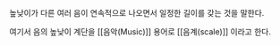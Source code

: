 
높낮이가 다른 여러 음이 연속적으로 나오면서 일정한 길이를 갖는 것을 말한다. 

여기서 음의 높낮이 계단을 [[음악(Music)]] 용어로 [[음계(scale)]] 이라고 한다.
